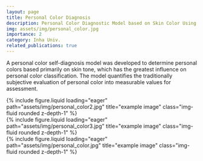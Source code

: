 ```yaml
---
layout: page
title: Personal Color Diagnosis
description: Personal Color Diagnostic Model based on Skin Color Using Image Classification
img: assets/img/personal_color.jpg
importance: 2
category: Inha Univ.
related_publications: true
---
```



A personal color self-diagnosis model was developed to determine personal colors based primarily on skin tone, which has the greatest influence on personal color classification. The model quantifies the traditionally subjective evaluation of personal color into measurable values for assessment.

<div class="row">
    <div class="col-sm mt-3 mt-md-0">
        {% include figure.liquid loading="eager" path="assets/img/personal_color2.jpg" title="example image" class="img-fluid rounded z-depth-1" %}
    </div>
    <div class="col-sm mt-3 mt-md-0">
        {% include figure.liquid loading="eager" path="assets/img/personal_color3.jpg" title="example image" class="img-fluid rounded z-depth-1" %}
</div>
</div>
<div class="row">
    <div class="col-sm mt-3 mt-md-0">
        {% include figure.liquid loading="eager" path="assets/img/personal_color.jpg" title="example image" class="img-fluid rounded z-depth-1" %}
    </div>
</div>
